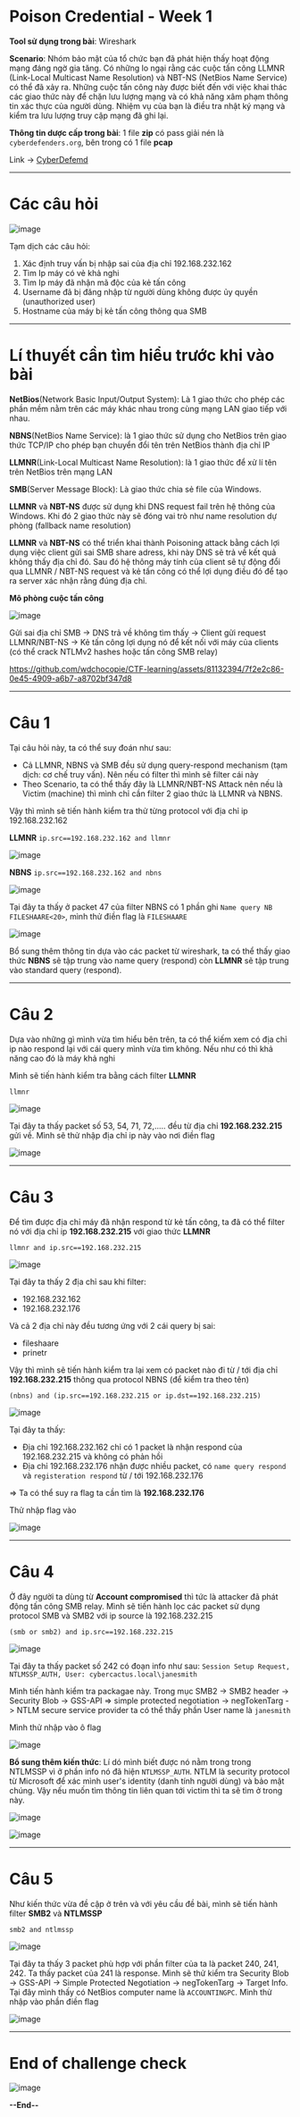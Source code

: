 # Poison Credential - Week 1
**Tool sử dụng trong bài**: Wireshark

**Scenario**: Nhóm bảo mật của tổ chức bạn đã phát hiện thấy hoạt động mạng đáng ngờ gia tăng. Có những lo ngại rằng các cuộc tấn công LLMNR (Link-Local Multicast Name Resolution) và NBT-NS (NetBios Name Service) có thể đã xảy ra. Những cuộc tấn công này được biết đến với việc khai thác các giao thức này để chặn lưu lượng mạng và có khả năng xâm phạm thông tin xác thực của người dùng. Nhiệm vụ của bạn là điều tra nhật ký mạng và kiểm tra lưu lượng truy cập mạng đã ghi lại.

**Thông tin dược cấp trong bài**: 1 file **zip** có pass giải nén là `cyberdefenders.org`, bên trong có 1 file **pcap**

Link -> [CyberDefemd](https://cyberdefenders.org/blueteam-ctf-challenges/poisonedcredentials/)

----
# Các câu hỏi

![image](https://github.com/wdchocopie/CTF-learning/assets/81132394/081708c9-ae37-44e3-ad9d-c2c6730f06a7)

Tạm dịch các câu hỏi:
1. Xác định truy vấn bị nhập sai của địa chỉ 192.168.232.162
2. Tìm Ip máy có vẻ khả nghi
3. Tìm Ip máy đã nhận mã độc của kẻ tấn công
4. Username đã bị đăng nhập từ người dùng không được ủy quyền (unauthorized user)
5. Hostname của máy bị kẻ tấn công thông qua SMB

----
# Lí thuyết cần tìm hiểu trước khi vào bài
**NetBios**(Network Basic Input/Output System): Là 1 giao thức cho phép các phần mềm nằm trên các máy khác nhau trong cùng mạng LAN giao tiếp với nhau.

**NBNS**(NetBios Name Service): là 1 giao thức sử dụng cho NetBios trên giao thức TCP/IP cho phép bạn chuyển đổi tên trên NetBios thành địa chỉ IP

**LLMNR**(Link-Local Multicast Name Resolution): là 1 giao thức để xử lí tên trên NetBios trên mạng LAN

**SMB**(Server Message Block): Là giao thức chia sẻ file của Windows.

**LLMNR** và **NBT-NS** được sử dụng khi DNS request fail trên hệ thông của Windows. Khi đó 2 giao thức này sẽ đóng vai trò như name resolution dự phòng (fallback name resolution)

**LLMNR** và **NBT-NS** có thể triển khai thành Poisoning attack bằng cách lợi dụng việc client gửi sai SMB share adress, khi này DNS sẽ trả về kết quả không thấy địa chỉ đó. Sau đó hệ thông máy tính của client sẽ tự động đổi qua LLMNR / NBT-NS request và kẻ tấn công có thể lợi dụng điều đó để tạo ra server xác nhận rằng đúng địa chỉ.

**Mô phòng cuộc tấn công**

![image](https://github.com/wdchocopie/CTF-learning/assets/81132394/32745f68-1906-4805-922a-44f6a1c309aa)

Gửi sai địa chỉ SMB ->  DNS trả về không tìm thấy -> Client gửi request LLMNR/NBT-NS -> Kẻ tấn công lợi dụng nó để kết nối với máy của clients (có thể crack NTLMv2 hashes hoặc tấn công SMB relay)

https://github.com/wdchocopie/CTF-learning/assets/81132394/7f2e2c86-0e45-4909-a6b7-a8702bf347d8

----
# Câu 1
Tại câu hỏi này, ta có thể suy đoán như sau:
* Cả LLMNR, NBNS và SMB đều sử dụng query-respond mechanism (tạm dịch: cơ chế truy vấn). Nên nếu có filter thì mình sẽ filter cái này
* Theo Scenario, ta có thể thấy đây là LLMNR/NBT-NS Attack nên nếu là Victim (machine) thì mình chỉ cần filter 2 giao thức là LLMNR và NBNS.

Vậy thì mình sẽ tiến hành kiểm tra thử từng protocol với địa chỉ ip 192.168.232.162

**LLMNR**
`ip.src==192.168.232.162 and llmnr`

![image](https://github.com/wdchocopie/CTF-learning/assets/81132394/e3638918-e94f-4e47-83f3-1f7773ab2db2)

**NBNS**
`ip.src==192.168.232.162 and nbns`

![image](https://github.com/wdchocopie/CTF-learning/assets/81132394/efb4add4-7f57-4aa5-a488-ceec3905ff98)

Tại đây ta thấy ở packet 47 của filter NBNS có 1 phần ghi `Name query NB FILESHAARE<20>`, mình thử điền flag là `FILESHAARE`

![image](https://github.com/wdchocopie/CTF-learning/assets/81132394/6c6bc8ab-da7f-47ae-9a33-bfc0cc932b53)

Bổ sung thêm thông tin dựa vào các packet từ wireshark, ta có thể thấy giao thức **NBNS** sẽ tập trung vào name query (respond) còn **LLMNR** sẽ tập trung vào standard query (respond).

----
# Câu 2

Dựa vào những gì mình vừa tìm hiểu bên trên, ta có thể kiếm xem có địa chỉ ip nào respond lại với cái query mình vừa tìm không. Nếu như có thì khả năng cao đó là máy khả nghi

Mình sẽ tiến hành kiểm tra bằng cách filter **LLMNR**

`llmnr`

![image](https://github.com/wdchocopie/CTF-learning/assets/81132394/900b3d52-0548-4470-bdbc-35be51b2788b)

Tại đây ta thấy packet số 53, 54, 71, 72,..... đều từ địa chỉ **192.168.232.215** gửi về. Mình sẽ thử nhập địa chỉ ip này vào nơi điền flag

![image](https://github.com/wdchocopie/CTF-learning/assets/81132394/0964ae3d-65d7-4aa6-b22e-d4f3cc21e986)

-----

# Câu 3

Để tìm được địa chỉ máy đã nhận respond từ kẻ tấn công, ta đã có thể filter nó với địa chỉ ip **192.168.232.215** với giao thức **LLMNR** 

`llmnr and ip.src==192.168.232.215`

![image](https://github.com/wdchocopie/CTF-learning/assets/81132394/dd252f49-be3c-4acf-91b8-d8cca3faae2e)

Tại đây ta thấy 2 địa chỉ sau khi filter:
* 192.168.232.162
* 192.168.232.176

Và cả 2 địa chỉ này đều tương ứng với 2 cái query bị sai:
* fileshaare
* prinetr

Vậy thì mình sẽ tiến hành kiểm tra lại xem có packet nào đi từ / tới địa chỉ **192.168.232.215** thông qua protocol NBNS (để kiểm tra theo tên)

`(nbns) and (ip.src==192.168.232.215 or ip.dst==192.168.232.215)`

![image](https://github.com/wdchocopie/CTF-learning/assets/81132394/3bc98de6-86b2-476a-83b1-539ebf953a88)

Tại đây ta thấy:
* Địa chỉ 192.168.232.162 chỉ có 1 packet là nhận respond của 192.168.232.215 và không có phản hồi
* Địa chỉ 192.168.232.176 nhận được nhiều packet, có `name query respond` và `registeration respond` từ  / tới 192.168.232.176

=> Ta có thể suy ra flag ta cần tìm là **192.168.232.176**

Thử nhập flag vào

![image](https://github.com/wdchocopie/CTF-learning/assets/81132394/da337b64-2013-4241-b527-6c0781820ba2)

----
# Câu 4
Ở đây người ta dùng từ **Account compromised** thì tức là attacker đã phát động tấn công SMB relay. Mình sẽ tiến hành lọc các packet sử dụng protocol SMB và SMB2
với ip source là 192.168.232.215

`(smb or smb2) and ip.src==192.168.232.215`

![image](https://github.com/wdchocopie/CTF-learning/assets/81132394/2efc9eff-1092-4461-9077-14d82c1a26d1)

Tại đây ta thấy packet số 242 có đoạn info như sau: `Session Setup Request, NTLMSSP_AUTH, User: cybercactus.local\janesmith`

Mình tiến hành kiểm tra packagae này. Trong mục SMB2 -> SMB2 header -> Security Blob -> GSS-API => simple protected negotiation -> negTokenTarg -> NTLM secure service provider ta có thể thấy phần User name là `janesmith`

Mình thử nhập vào ô flag

![image](https://github.com/wdchocopie/CTF-learning/assets/81132394/ca04bff3-fe6d-4081-9f06-d1596137ffdc)

**Bổ sung thêm kiến thức**: Lí dó mình biết được nó nằm trong trong NTLMSSP vì ở phần info nó đã hiện `NTLMSSP_AUTH`. NTLM là security protocol từ Microsoft để xác mình user's identity (danh tính người dùng) và bảo mật chúng. Vậy nếu muốn tìm thông tin liên quan tới victim thì ta sẽ tìm ở trong này.

![image](https://github.com/wdchocopie/CTF-learning/assets/81132394/49e49745-9126-48cd-9a2b-d33086de1d12)

![image](https://github.com/wdchocopie/CTF-learning/assets/81132394/2bb68606-ef23-4efb-9799-5fd6d932d3f1)

----
# Câu 5

Như kiến thức vừa đề cập ở trên và với yêu cầu đề bài, mình sẽ tiến hành filter **SMB2** và **NTLMSSP**

`smb2 and ntlmssp`

![image](https://github.com/wdchocopie/CTF-learning/assets/81132394/3da0fbce-c90b-43d7-87c6-cc7d40edd1ba)

Tại đây ta thấy 3 packet phù hợp với phần filter của ta là packet 240, 241, 242. Ta thấy packet của 241 là response. Mình sẽ thử kiểm tra Security Blob -> GSS-API -> Simple Protected Negotiation -> negTokenTarg -> Target Info. Tại đây mình thấy có NetBios computer name là `ACCOUNTINGPC`. Mình thử nhập vào phần điền flag

![image](https://github.com/wdchocopie/CTF-learning/assets/81132394/594b7de1-f707-4e6f-8a2a-70259f9bed90)

----
# End of challenge check

![image](https://github.com/wdchocopie/CTF-learning/assets/81132394/6974b614-1dea-449a-b9c6-a9e1cdfb5d5e)

**--End--**

